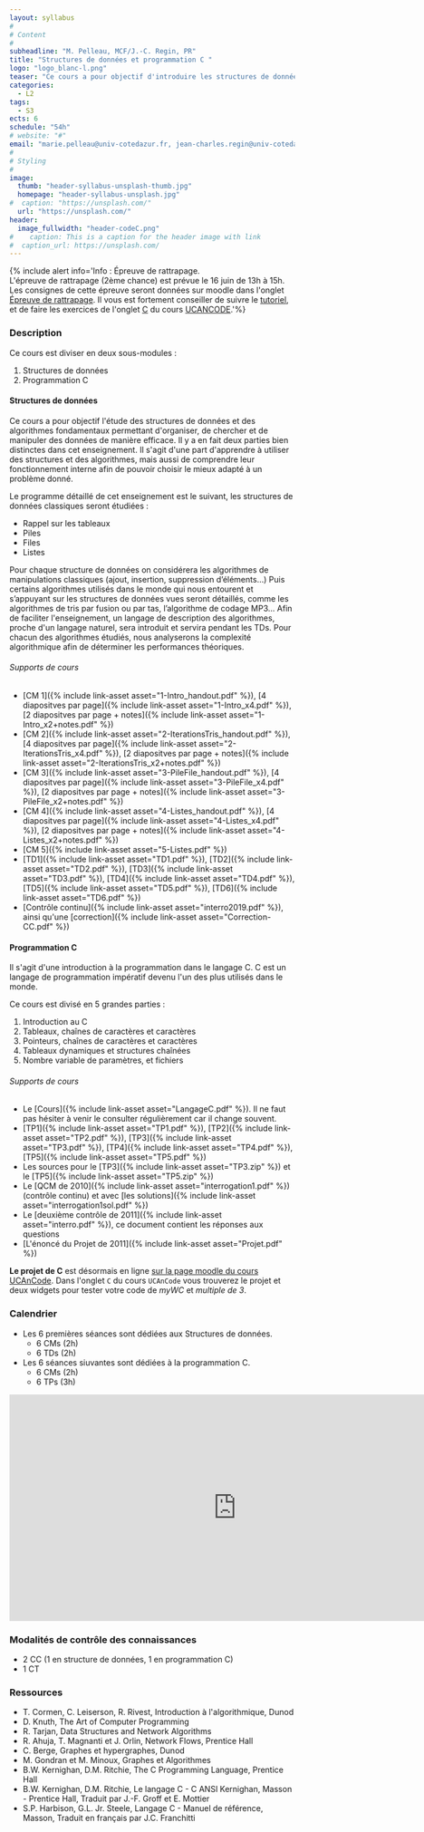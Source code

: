 ```yaml
---
layout: syllabus
#
# Content
#
subheadline: "M. Pelleau, MCF/J.-C. Regin, PR"
title: "Structures de données et programmation C "
logo: "logo_blanc-l.png"
teaser: "Ce cours a pour objectif d'introduire les structures de données les plus classiques en s'appuyant sur le langage de programmation bas niveau C."
categories:
  - L2
tags:
  - S3
ects: 6
schedule: "54h"
# website: "#"
email: "marie.pelleau@univ-cotedazur.fr, jean-charles.regin@univ-cotedazur.fr"
#
# Styling
#
image:
  thumb: "header-syllabus-unsplash-thumb.jpg"
  homepage: "header-syllabus-unsplash.jpg"
#  caption: "https://unsplash.com/"
  url: "https://unsplash.com/"
header:
  image_fullwidth: "header-codeC.png"
#    caption: This is a caption for the header image with link
#  caption_url: https://unsplash.com/  
---
```


{% include alert info='Info : Épreuve de rattrapage.  
    L\'épreuve de rattrapage (2ème chance) est prévue le 16 juin de 13h à 15h.
    Les consignes de cette épreuve seront données sur moodle dans l\'onglet [Épreuve de rattrapage](https://lms.univ-cotedazur.fr/mod/assign/view.php?id=109382).
    Il vous est fortement conseiller de suivre le [tutoriel](https://lms.univ-cotedazur.fr/course/view.php?id=14552&section=1), et de faire les exercices de l\'onglet [C](https://lms.univ-cotedazur.fr/course/view.php?id=14552&section=3) du cours [UCANCODE](https://lms.univ-cotedazur.fr/course/view.php?id=14552).'%}

###  Description ###
Ce cours est diviser en deux sous-modules :
1. Structures de données
2. Programmation C

####  Structures de données ####
Ce cours a pour objectif l'étude des structures de données et des algorithmes fondamentaux permettant d'organiser, de chercher et de manipuler des données de manière efficace. Il y a en fait deux parties bien distinctes dans cet enseignement. Il s'agit d'une part d'apprendre à utiliser des structures et des algorithmes, mais aussi de comprendre leur fonctionnement interne afin de pouvoir choisir le mieux adapté à un problème donné.

<!-- #####  Programme ##### -->
Le programme détaillé de cet enseignement est le suivant,
les structures de données classiques seront étudiées :
- Rappel sur les tableaux 
- Piles
- Files
- Listes

Pour chaque structure de données on considérera les algorithmes de manipulations classiques (ajout, insertion, suppression d’éléments...)
Puis certains algorithmes utilisés dans le monde qui nous entourent et s’appuyant sur les structures de données vues seront détaillés, comme les algorithmes de tris par fusion ou par tas, l’algorithme de codage MP3... Afin de faciliter l'enseignement, un langage de description des algorithmes, proche d'un langage naturel, sera introduit et servira pendant les TDs. Pour chacun des algorithmes étudiés, nous analyserons la complexité algorithmique afin de déterminer les performances théoriques.

###### Supports de cours
- [CM 1]({% include link-asset asset="1-Intro_handout.pdf" %}), [4 diapositves par page]({% include link-asset asset="1-Intro_x4.pdf" %}), [2 diapositves par page + notes]({% include link-asset asset="1-Intro_x2+notes.pdf" %})
- [CM 2]({% include link-asset asset="2-IterationsTris_handout.pdf" %}), [4 diapositves par page]({% include link-asset asset="2-IterationsTris_x4.pdf" %}), [2 diapositves par page + notes]({% include link-asset asset="2-IterationsTris_x2+notes.pdf" %})
- [CM 3]({% include link-asset asset="3-PileFile_handout.pdf" %}), [4 diapositves par page]({% include link-asset asset="3-PileFile_x4.pdf" %}), [2 diapositves par page + notes]({% include link-asset asset="3-PileFile_x2+notes.pdf" %})
- [CM 4]({% include link-asset asset="4-Listes_handout.pdf" %}), [4 diapositves par page]({% include link-asset asset="4-Listes_x4.pdf" %}), [2 diapositves par page + notes]({% include link-asset asset="4-Listes_x2+notes.pdf" %})
- [CM 5]({% include link-asset asset="5-Listes.pdf" %})
- [TD1]({% include link-asset asset="TD1.pdf" %}), [TD2]({% include link-asset asset="TD2.pdf" %}), [TD3]({% include link-asset asset="TD3.pdf" %}), [TD4]({% include link-asset asset="TD4.pdf" %}), [TD5]({% include link-asset asset="TD5.pdf" %}), [TD6]({% include link-asset asset="TD6.pdf" %})
- [Contrôle continu]({% include link-asset asset="interro2019.pdf" %}), ainsi qu'une [correction]({% include link-asset asset="Correction-CC.pdf" %})

####  Programmation C ####

Il s'agit d'une introduction à la programmation dans le langage C. C est un langage de programmation impératif devenu l'un des plus utilisés dans le monde.

<!-- #####  Programme ##### -->
Ce cours est divisé en 5 grandes parties :
1. Introduction au C
2. Tableaux, chaînes de caractères et caractères
3. Pointeurs, chaînes de caractères et caractères
4. Tableaux dynamiques et structures chaînées
5. Nombre variable de paramètres, et fichiers

###### Supports de cours
  - Le [Cours]({% include link-asset asset="LangageC.pdf" %}). Il ne faut pas hésiter à venir le consulter régulièrement car il change souvent.
  - [TP1]({% include link-asset asset="TP1.pdf" %}), [TP2]({% include link-asset asset="TP2.pdf" %}), [TP3]({% include link-asset asset="TP3.pdf" %}), [TP4]({% include link-asset asset="TP4.pdf" %}), [TP5]({% include link-asset asset="TP5.pdf" %})
  - Les sources pour le [TP3]({% include link-asset asset="TP3.zip" %}) et le [TP5]({% include link-asset asset="TP5.zip" %})
  - Le [QCM de 2010]({% include link-asset asset="interrogation1.pdf" %}) (contrôle continu) et avec [les solutions]({% include link-asset asset="interrogation1sol.pdf" %})
  - Le [deuxième contrôle de 2011]({% include link-asset asset="interro.pdf" %}), ce document contient les réponses aux questions
  - [L'énoncé du Projet de 2011]({% include link-asset asset="Projet.pdf" %})

**Le projet de C** est désormais en ligne [sur la page moodle du cours UCAnCode](https://lms.univ-cotedazur.fr/course/view.php?id=14552). Dans l'onglet `C` du cours `UCAnCode` vous trouverez le projet et deux widgets pour tester votre code de _myWC_ et _multiple de 3_.

###  Calendrier ###
- Les 6 premières séances sont dédiées aux Structures de données.
  - 6 CMs (2h) 
  - 6 TDs (2h)
- Les 6 séances siuvantes sont dédiées à la programmation C.
  - 6 CMs (2h)
  - 6 TPs (3h)

<iframe src="https://calendar.google.com/calendar/embed?height=600&amp;wkst=1&amp;bgcolor=%23ffffff&amp;ctz=Europe%2FParis&amp;src=b2FtNzNxbXRmOWlsanQ3Y2d0aDc5MHA4bWdAZ3JvdXAuY2FsZW5kYXIuZ29vZ2xlLmNvbQ&amp;color=%2333B679&amp;showTitle=0&amp;showPrint=0&amp;showTabs=1&amp;mode=AGENDA&amp;showCalendars=0" style="border-width:0" width="800" height="400" frameborder="0" scrolling="no"></iframe>

###  Modalités de contrôle des connaissances ###

- 2 CC (1 en structure de données, 1 en programmation C)
- 1 CT

###  Ressources ###
- T. Cormen, C. Leiserson, R. Rivest, Introduction à l'algorithmique, Dunod
- D. Knuth, The Art of Computer Programming
- R. Tarjan, Data Structures and Network Algorithms
- R. Ahuja, T. Magnanti et J. Orlin, Network Flows, Prentice Hall
- C. Berge, Graphes et hypergraphes, Dunod
- M. Gondran et M. Minoux, Graphes et Algorithmes
- B.W. Kernighan, D.M. Ritchie, The C Programming Language, Prentice Hall
- B.W. Kernighan, D.M. Ritchie, Le langage C - C ANSI Kernighan, Masson - Prentice Hall, Traduit par J.-F. Groff et E. Mottier
- S.P. Harbison, G.L. Jr. Steele, Langage C - Manuel de référence, Masson, Traduit en français par J.C. Franchitti
